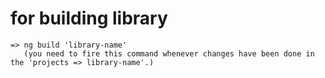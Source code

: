 
# for building library 
    => ng build 'library-name'
       (you need to fire this command whenever changes have been done in the 'projects => library-name'.)
